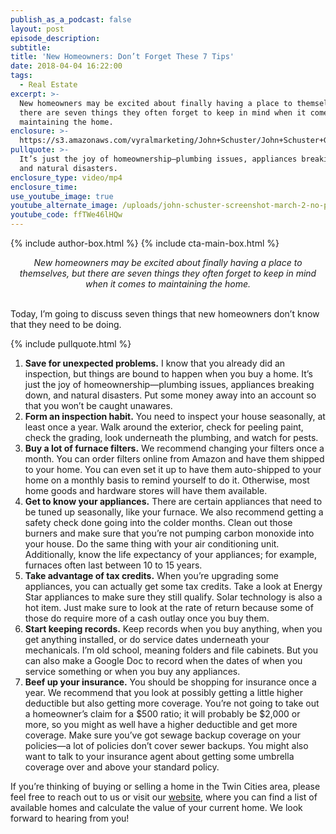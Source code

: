 ```yaml
---
publish_as_a_podcast: false
layout: post
episode_description:
subtitle:
title: 'New Homeowners: Don’t Forget These 7 Tips'
date: 2018-04-04 16:22:00
tags:
  - Real Estate
excerpt: >-
  New homeowners may be excited about finally having a place to themselves, but
  there are seven things they often forget to keep in mind when it comes to
  maintaining the home.
enclosure: >-
  https://s3.amazonaws.com/vyralmarketing/John+Schuster/John+Schuster+Group+7+things+homeowners+need+to+know+(2).mp4
pullquote: >-
  It’s just the joy of homeownership—plumbing issues, appliances breaking down,
  and natural disasters.
enclosure_type: video/mp4
enclosure_time:
use_youtube_image: true
youtube_alternate_image: /uploads/john-schuster-screenshot-march-2-no-play-1.jpg
youtube_code: ffTWe46lHQw
---
```


{% include author-box.html %}
{% include cta-main-box.html %}

<center><em>New homeowners may be excited about finally having a place to themselves, but there are seven things they often forget to keep in mind when it comes to maintaining the home.</em></center>

<center>&nbsp;</center>

Today, I’m going to discuss seven things that new homeowners don’t know that they need to be doing.

{% include pullquote.html %}

1. **Save for unexpected problems.** I know that you already did an inspection, but things are bound to happen when you buy a home. It’s just the joy of homeownership—plumbing issues, appliances breaking down, and natural disasters. Put some money away into an account so that you won’t be caught unawares.
2. **Form an inspection habit.** You need to inspect your house seasonally, at least once a year. Walk around the exterior, check for peeling paint, check the grading, look underneath the plumbing, and watch for pests.
3. **Buy a lot of furnace filters.** We recommend changing your filters once a month. You can order filters online from Amazon and have them shipped to your home. You can even set it up to have them auto-shipped to your home on a monthly basis to remind yourself to do it. Otherwise, most home goods and hardware stores will have them available.
4. **Get to know your appliances.** There are certain appliances that need to be tuned up seasonally, like your furnace. We also recommend getting a safety check done going into the colder months. Clean out those burners and make sure that you’re not pumping carbon monoxide into your house. Do the same thing with your air conditioning unit. Additionally, know the life expectancy of your appliances; for example, furnaces often last between 10 to 15 years.
5. **Take advantage of tax credits.** When you’re upgrading some appliances, you can actually get some tax credits. Take a look at Energy Star appliances to make sure they still qualify. Solar technology is also a hot item. Just make sure to look at the rate of return because some of those do require more of a cash outlay once you buy them.
6. **Start keeping records.** Keep records when you buy anything, when you get anything installed, or do service dates underneath your mechanicals. I’m old school, meaning folders and file cabinets. But you can also make a Google Doc to record when the dates of when you service something or when you buy any appliances.
7. **Beef up your insurance.** You should be shopping for insurance once a year. We recommend that you look at possibly getting a little higher deductible but also getting more coverage. You’re not going to take out a homeowner’s claim for a $500 ratio; it will probably be $2,000 or more, so you might as well have a higher deductible and get more coverage. Make sure you’ve got sewage backup coverage on your policies—a lot of policies don’t cover sewer backups. You might also want to talk to your insurance agent about getting some umbrella coverage over and above your standard policy.

If you’re thinking of buying or selling a home in the Twin Cities area, please feel free to reach out to us or visit our [website](http://www.johnschustergroup.com/), where you can find a list of available homes and calculate the value of your current home. We look forward to hearing from you!